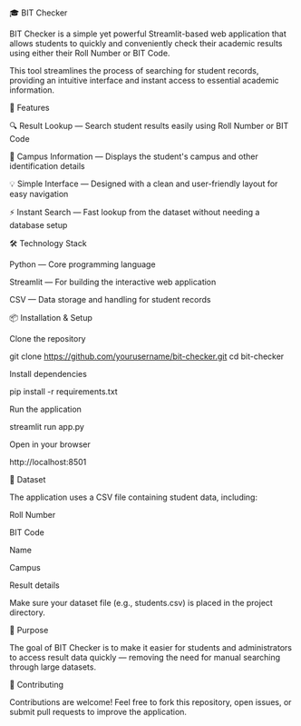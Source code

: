 🎓 BIT Checker

BIT Checker is a simple yet powerful Streamlit-based web application that allows students to quickly and conveniently check their academic results using either their Roll Number or BIT Code.

This tool streamlines the process of searching for student records, providing an intuitive interface and instant access to essential academic information.

🚀 Features

🔍 Result Lookup — Search student results easily using Roll Number or BIT Code

🏫 Campus Information — Displays the student's campus and other identification details

💡 Simple Interface — Designed with a clean and user-friendly layout for easy navigation

⚡ Instant Search — Fast lookup from the dataset without needing a database setup

🛠️ Technology Stack

Python — Core programming language

Streamlit — For building the interactive web application

CSV — Data storage and handling for student records

📦 Installation & Setup

Clone the repository

git clone https://github.com/yourusername/bit-checker.git
cd bit-checker


Install dependencies

pip install -r requirements.txt


Run the application

streamlit run app.py


Open in your browser

http://localhost:8501

📁 Dataset

The application uses a CSV file containing student data, including:

Roll Number

BIT Code

Name

Campus

Result details

Make sure your dataset file (e.g., students.csv) is placed in the project directory.

🎯 Purpose

The goal of BIT Checker is to make it easier for students and administrators to access result data quickly — removing the need for manual searching through large datasets.



🤝 Contributing

Contributions are welcome! Feel free to fork this repository, open issues, or submit pull requests to improve the application.



